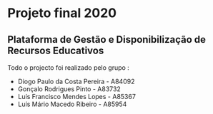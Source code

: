 # Projeto final 2020
## Plataforma de Gestão e Disponibilização de Recursos Educativos

Todo o projecto foi realizado pelo grupo :
  * Diogo Paulo da Costa Pereira - A84092
  * Gonçalo Rodrigues Pinto - A83732
  * Luís Francisco Mendes Lopes - A85367
  * Luís Mário Macedo Ribeiro - A85954
 
